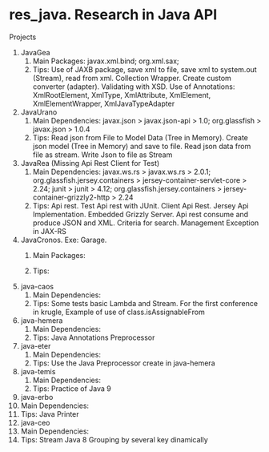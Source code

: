 # res_java. Research in Java API

Projects
1. JavaGea
   1. Main Packages:
    javax.xml.bind; org.xml.sax;
   2. Tips:
   Use of JAXB package, save xml to file, save xml to system.out (Stream), read from xml. Collection Wrapper. Create custom converter (adapter). Validating with XSD. Use of Annotations: XmlRootElement, XmlType,   XmlAttribute, XmlElement, XmlElementWrapper, XmlJavaTypeAdapter   
2. JavaUrano
   1. Main Dependencies:
    javax.json > javax.json-api > 1.0; org.glassfish > javax.json > 1.0.4
   2. Tips:
   Read json from File to Model Data (Tree in Memory). Create json model (Tree in Memory) and save to file. Read json data from file as stream. Write Json to file as Stream  
3. JavaRea (Missing Api Rest Client for Test)
   1. Main Dependencies:
    javax.ws.rs > javax.ws.rs > 2.0.1; org.glassfish.jersey.containers > jersey-container-servlet-core > 2.24; junit > junit > 4.12; org.glassfish.jersey.containers > jersey-container-grizzly2-http > 2.24
   2. Tips:
   Api rest. Test Api rest with JUnit. Client Api Rest. Jersey Api Implementation. Embedded Grizzly Server. Api rest consume and produce JSON and XML. Criteria for search. Management Exception in JAX-RS
4. JavaCronos. Exe: Garage. 
   1. Main Packages:
    
   2. Tips:
5. java-caos
   1. Main Dependencies:
   2. Tips: Some tests basic Lambda and Stream. For the first conference in krugle, Example of use of class.isAssignableFrom
7. java-hemera
   1. Main Dependencies:
   2. Tips: Java Annotations Preprocessor
8. java-eter
   1. Main Dependencies:
   2. Tips: Use the Java Preprocessor create in java-hemera
9. java-temis
   1. Main Dependencies:
   2. Tips: Practice of Java 9
10. java-erbo
   1. Main Dependencies:
   2. Tips: Java Printer  
11. java-ceo
   1. Main Dependencies:
   2. Tips: Stream Java 8 Grouping by several key dinamically
